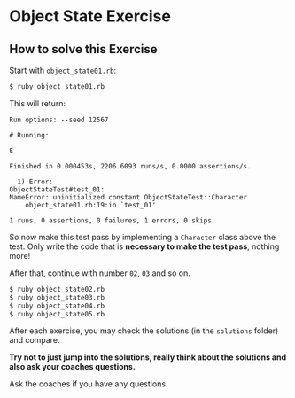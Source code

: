 # Object State Exercise

## How to solve this Exercise

Start with `object_state01.rb`:

```bash
$ ruby object_state01.rb
```

This will return:

```
Run options: --seed 12567

# Running:

E

Finished in 0.000453s, 2206.6093 runs/s, 0.0000 assertions/s.

  1) Error:
ObjectStateTest#test_01:
NameError: uninitialized constant ObjectStateTest::Character
    object_state01.rb:19:in `test_01'

1 runs, 0 assertions, 0 failures, 1 errors, 0 skips
```

So now make this test pass by implementing a `Character` class above the test.
Only write the code that is **necessary to make the test pass**, nothing more!

After that, continue with number `02`, `03` and so on.

```bash
$ ruby object_state02.rb
$ ruby object_state03.rb
$ ruby object_state04.rb
$ ruby object_state05.rb
```

After each exercise, you
may check the solutions (in the `solutions` folder) and compare.

**Try not to just jump into the solutions, really think about the solutions and also ask your coaches questions.**

Ask the coaches if you have any questions.
